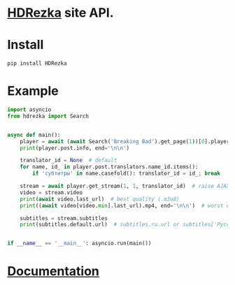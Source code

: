 # [HDRezka](https://hdrezka.ag/) site API.

# Install

`pip install HDRezka`

# Example

```python
import asyncio
from hdrezka import Search


async def main():
    player = await (await Search('Breaking Bad').get_page(1))[0].player
    print(player.post.info, end='\n\n')

    translator_id = None  # default
    for name, id_ in player.post.translators.name_id.items():
        if 'субтитры' in name.casefold(): translator_id = id_; break

    stream = await player.get_stream(1, 1, translator_id)  # raise AJAXFail if invalid episode or translator
    video = stream.video
    print(await video.last_url)  # best quality (.m3u8)
    print((await video[video.min].last_url).mp4, end='\n\n')  # worst quality (.mp4)

    subtitles = stream.subtitles
    print(subtitles.default.url)  # subtitles.ru.url or subtitles['Русский'].url


if __name__ == '__main__': asyncio.run(main())
```

# [Documentation](https://nikdissv-forever.github.io/HDRezka/)

